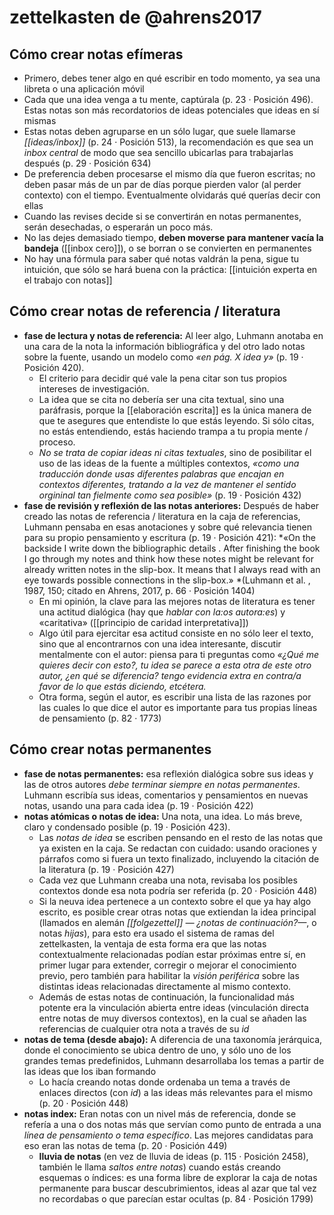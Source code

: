 # zettelkasten de @ahrens2017
## Cómo crear notas efímeras

- Primero, debes tener algo en qué escribir en todo momento, ya sea una libreta o una aplicación móvil
- Cada que una idea venga a tu mente, captúrala (p. 23 · Posición 496). Estas notas son más recordatorios de ideas potenciales que ideas en sí mismas
- Estas notas deben agruparse en un sólo lugar, que suele llamarse *[[ideas/inbox]]* (p. 24 · Posición 513), la recomendación es que sea un *inbox central* de modo que sea sencillo ubicarlas para trabajarlas después (p. 29 · Posición 634)
- De preferencia deben procesarse el mismo día que fueron escritas; no deben pasar más de un par de días porque pierden valor (al perder contexto) con el tiempo. Eventualmente olvidarás qué querías decir con ellas
- Cuando las revises decide si se convertirán en notas permanentes, serán desechadas, o esperarán un poco más. 
- No las dejes demasiado tiempo, **deben moverse para mantener vacía la bandeja** ([[inbox cero]]), o se borran o se convierten en permanentes
- No hay una fórmula para saber qué notas valdrán la pena, sigue tu intuición, que sólo se hará buena con la práctica: [[intuición experta en el trabajo con notas]]

## Cómo crear notas de referencia / literatura

- **fase de lectura y notas de referencia:** Al leer algo, Luhmann anotaba en una cara de la nota la información bibliográfica y del otro lado notas sobre la fuente, usando un modelo como *«en pág. X idea y»* (p. 19 · Posición 420).
    - El criterio para decidir qué vale la pena citar son tus propios intereses de investigación.
    - La idea que se cita no debería ser una cita textual, sino una paráfrasis, porque la [[elaboración escrita]] es la única manera de que te asegures que entendiste lo que estás leyendo. Si sólo citas, no estás entendiendo, estás haciendo trampa a tu propia mente / proceso.
    - *No se trata de copiar ideas ni citas textuales*, sino de posibilitar el uso de las ideas de la fuente a múltiples contextos, *«como una traducción donde usas diferentes palabras que encajan en contextos diferentes, tratando a la vez de mantener el sentido orgininal tan fielmente como sea posible»* (p. 19 · Posición 432)
- **fase de revisión y reflexión de las notas anteriores:** Después de haber creado las notas de referencia / literatura en la caja de referencias, Luhmann pensaba en esas anotaciones y sobre qué relevancia tienen para su propio pensamiento y escritura (p. 19 · Posición 421): *«On the backside I write down the bibliographic details . After finishing the book I go through my notes and think how these notes might be relevant for already written notes in the slip-box. It means that I always read with an eye towards possible connections in the slip-box.» *(Luhmann et al. , 1987, 150; citado en Ahrens, 2017, p. 66 · Posición 1404)
    - En mi opinión, la clave para las mejores notas de literatura es tener una actitud dialógica (hay que *hablar con la:os autora:es*) y «caritativa» ([[principio de caridad interpretativa]])
    - Algo útil para ejercitar esa actitud consiste en no sólo leer el texto, sino que al encontrarnos con una idea interesante, discutir mentalmente con el autor: piensa para ti preguntas como *«¿Qué me quieres decir con esto?, tu idea se parece a esta otra de este otro autor, ¿en qué se diferencia? tengo evidencia extra en contra/a favor de lo que estás diciendo, etcétera.*
    - Otra forma, según el autor, es escribir una lista de las razones por las cuales lo que dice el autor es importante para tus propias líneas de pensamiento (p. 82 · 1773)

## Cómo crear notas permanentes

- **fase de notas permanentes:** esa reflexión dialógica sobre sus ideas y las de otros autores *debe terminar siempre en notas permanentes*. Luhmann escribía sus ideas, comentarios y pensamientos en nuevas notas, usando una para cada idea (p. 19 · Posición 422)
- **notas atómicas o notas de idea:** Una nota, una idea. Lo más breve, claro y condensado posible (p. 19 · Posición 423). 
    - Las *notas de idea* se escriben pensando en el resto de las notas que ya existen en la caja. Se redactan con cuidado: usando oraciones y párrafos como si fuera un texto finalizado, incluyendo la citación de la literatura (p. 19 · Posición 427)
    - Cada vez que Luhmann creaba una nota, revisaba los posibles contextos donde esa nota podría ser referida (p. 20 · Posición 448)
    - Si la neuva idea pertenece a un contexto sobre el que ya hay algo escrito, es posible crear otras notas que extiendan la idea principal (llamados en alemán *[[folgezettel]] — ¿notas de continuación?—*, o notas *hijas*), para esto era usado el sistema de ramas del zettelkasten, la ventaja de esta forma era que las notas contextualmente relacionadas podían estar próximas entre sí, en primer lugar para extender, corregir o mejorar el conocimiento previo, pero también para habilitar la *visión periférica* sobre las distintas ideas relacionadas directamente al mismo contexto.
    - Además de estas notas de continuación, la funcionalidad más potente era la vinculación abierta entre ideas (vinculación directa entre notas de muy diversos contextos), en la cual se añaden las referencias de cualquier otra nota a través de su *id*
- **notas de tema (desde abajo):** A diferencia de una taxonomía jerárquica, donde el conocimiento se ubica dentro de uno, y sólo uno de los grandes temas predefinidos, Luhmann desarrollaba los temas a partir de las ideas que los iban formando
    - Lo hacía creando notas donde ordenaba un tema a través de enlaces directos (con *id*) a las ideas más relevantes para el mismo (p. 20 · Posición 448)
- **notas index:** Eran notas con un nivel más de referencia, donde se refería a una o dos notas más que servían como punto de entrada a una *línea de pensamiento o tema específico*. Las mejores candidatas para eso eran las notas de tema (p. 20 · Posición 449)
    - **lluvia de notas** (en vez de lluvia de ideas  (p. 115 · Posición 2458), también le llama *saltos entre notas*) cuando estás creando esquemas o índices: es una forma libre de explorar la caja de notas permanente para buscar descubrimientos, ideas al azar que tal vez no recordabas o que parecían estar ocultas (p. 84 · Posición 1799)
